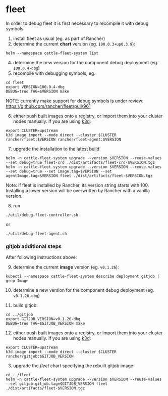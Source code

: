 # fleet

In order to debug fleet it is first necessary to recompile it with debug symbols.

1. install fleet as usual (eg. as part of Rancher)
2. determine the current **chart** version (eg. `100.0.3+up0.3.9`):
```
helm --namespace cattle-fleet-system list
```
4. determine the new version for the component debug deployment (eg. `100.0.4-dbg`)
5. recompile with debugging symbols, eg.

```
cd fleet
export VERSION=100.0.4-dbg
DEBUG=true TAG=$VERSION make
```

NOTE: currently make support for debug symbols is under review: https://github.com/rancher/fleet/pull/961

6. either push built images onto a registry, or import them into your cluster nodes manually. If you are using [k3d](https://k3d.io):

```shell
export CLUSTER=upstream
k3d image import --mode direct --cluster $CLUSTER rancher/fleet:$VERSION rancher/fleet-agent:$VERSION
```

7. upgrade the installation to the latest build

```shell
helm -n cattle-fleet-system upgrade --version $VERSION --reuse-values --set debug=true fleet-crd ./dist/artifacts/fleet-crd-$VERSION.tgz
helm -n cattle-fleet-system upgrade --version $VERSION --reuse-values --set debug=true --set image.tag=$VERSION --set agentImage.tag=$VERSION fleet ./dist/artifacts/fleet-$VERSION.tgz
```

Note: if fleet is installed by Rancher, its version string starts with 100. Installing a lower version will be overwritten by Rancher with a vanilla version.

8. run
```shell
./util/debug-fleet-controller.sh
```

or

```shell
./util/debug-fleet-agent.sh
```

### gitjob additional steps

After following instructions above:

9. determine the current **image** version (eg. `v0.1.26`):

```shell
kubectl --namespace cattle-fleet-system describe deployment gitjob | grep Image
```

10. determine a new version for the component debug deployment (eg. `v0.1.26-dbg`)

11. build gitjob:

```
cd ../gitjob
export GITJOB_VERSION=v0.1.26-dbg
DEBUG=true TAG=$GITJOB_VERSION make
```

12. either push built images onto a registry, or import them into your cluster nodes manually. If you are using [k3d](https://k3d.io):

```shell
export CLUSTER=upstream
k3d image import --mode direct --cluster $CLUSTER rancher/gitjob:$GITJOB_VERSION
```

3. upgrade the *fleet* chart specifying the rebuilt gitjob image:

```shell
cd ../fleet
helm -n cattle-fleet-system upgrade --version $VERSION --reuse-values --set gitjob.gitjob.tag=$GITJOB_VERSION fleet ./dist/artifacts/fleet-$VERSION.tgz
```
